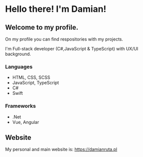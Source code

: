 # Hello there! I'm Damian!

## Welcome to my profile.

On my profile you can find respositories with my projects.

I'm Full-stack developer (C#,JavaScript & TypeScript) with UX/UI background.


### Languages

- HTML, CSS, SCSS
- JavaScript, TypeScript
- C#
- Swift

### Frameworks

- .Net
- Vue, Angular

## Website

My personal and main website is: https://damianruta.pl

<!-- ## Let's keep in touch ✍️

[<img align="left" alt="fedoszczak.ovh" width="22px" src="https://raw.githubusercontent.com/iconic/open-iconic/master/svg/globe.svg" />][website]
[<img align="left" alt="Jakub Fedoszczak | YouTube" width="22px" src="https://cdn.jsdelivr.net/npm/simple-icons@v3/icons/youtube.svg" />][youtube]
[<img align="left" alt="Jakub Fedoszczak | Facebook" width="22px" src="https://cdn.jsdelivr.net/npm/simple-icons@3.13.0/icons/facebook.svg" />][facebook]
[<img align="left" style="margin-bottom: 250px" alt="Jakub Fedoszczak | Instagram" width="22px" src="https://cdn.jsdelivr.net/npm/simple-icons@v3/icons/instagram.svg" />][instagram]
<br/> -->
